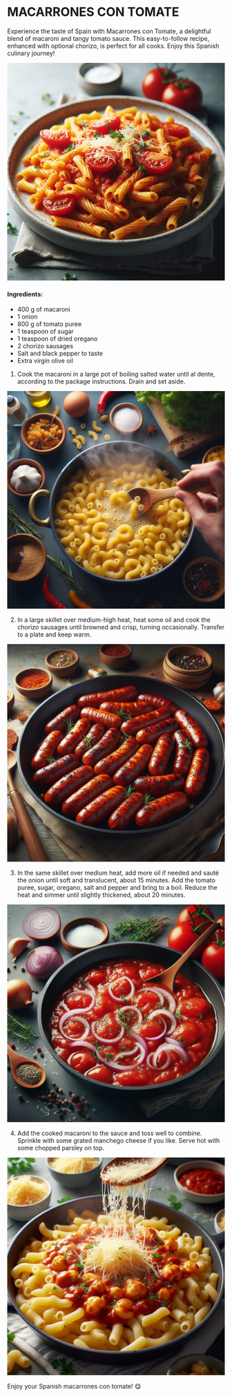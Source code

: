 # MACARRONES CON TOMATE 


Experience the taste of Spain with Macarrones con Tomate, a delightful blend of macaroni and tangy tomato sauce. This easy-to-follow recipe, enhanced with optional chorizo, is perfect for all cooks. Enjoy this Spanish culinary journey!

![MyImage](images/macarrones.jpeg)



 

#### Ingredients:

* 400 g of macaroni
* 1 onion
* 800 g of tomato puree
* 1 teaspoon of sugar
* 1 teaspoon of dried oregano
* 2 chorizo sausages
* Salt and black pepper to taste
* Extra virgin olive oil



1. Cook the macaroni in a large pot of boiling salted water until al dente, according to the package instructions. Drain and set aside.


![MyImage](images/macarrones2.jpeg)



2. In a large skillet over medium-high heat, heat some oil and cook the chorizo sausages until browned and crisp, turning occasionally. Transfer to a plate and keep warm.

![MyImage](images/macarrones3.jpeg)


3. In the same skillet over medium heat, add more oil if needed and sauté the onion until soft and translucent, about 15 minutes. Add the tomato puree, sugar, oregano, salt and pepper and bring to a boil. Reduce the heat and simmer until slightly thickened, about 20 minutes.

![MyImage](images/macarrones4.jpeg)


4. Add the cooked macaroni to the sauce and toss well to combine. Sprinkle with some grated manchego cheese if you like. Serve hot with some chopped parsley on top.



![MyImage](images/macarrones5.jpeg)



Enjoy your Spanish macarrones con tomate! 😋